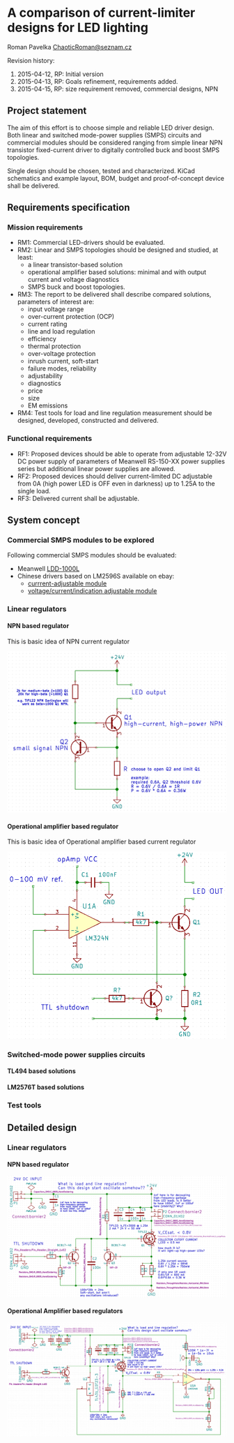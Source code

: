 A comparison of current-limiter designs for LED lighting
========================================================
Roman Pavelka <ChaoticRoman@seznam.cz>

Revision history:

1. 2015-04-12, RP: Initial version
2. 2015-04-13, RP: Goals refinement, requirements added.
2. 2015-04-15, RP: size requirement removed, commercial designs, NPN


Project statement
-----------------
The aim of this effort is to choose simple and reliable LED driver design.
Both linear and switched mode-power supplies (SMPS) circuits and commercial
modules should be considered ranging from simple linear NPN transistor
fixed-current driver to digitally controlled buck and boost SMPS topologies.

Single design should be chosen, tested and characterized. KiCad schematics
and example layout, BOM, budget and proof-of-concept device shall be delivered.


Requirements specification
--------------------------

### Mission requirements

* RM1: Commercial LED-drivers should be evaluated.
* RM2: Linear and SMPS topologies should be designed and studied, at least:
    - a linear transistor-based solution
    - operational amplifier based solutions: minimal and with output current
      and voltage diagnostics
    - SMPS buck and boost topologies.
* RM3: The report to be delivered shall describe compared solutions, parameters
       of interest are:
    - input voltage range
    - over-current protection (OCP)
    - current rating
    - line and load regulation
    - efficiency
    - thermal protection
    - over-voltage protection
    - inrush current, soft-start
    - failure modes, reliability
    - adjustability
    - diagnostics
    - price
    - size
    - EM emissions
* RM4: Test tools for load and line regulation measurement should be designed,
developed, constructed and delivered.

### Functional requirements

* RF1: Proposed devices should be able to operate from adjustable 12-32V DC power supply
of parameters of Meanwell RS-150-XX power supplies series but additional linear power
supplies are allowed.
* RF2: Proposed devices should deliver current-limited DC adjustable from 0A (high power
LED is OFF even in darkness) up to 1.25A to the single load.
* RF3: Delivered current shall be adjustable.

<!--### Physical requirements

* RD1: Single channel module shall be limited in dimensions by 40mm x 15mm x 10mm.-->


System concept
--------------

### Commercial SMPS modules to be explored

Following commercial SMPS modules should be evaluated:

* Meanwell [LDD-1000L](http://www.mouser.com/ProductDetail/Mean-Well/LDD-1000L/?qs=sGAEpiMZZMt5PRBMPTWcaRgaVnaXJTVtYzeCn%2f%252bnvqOhpAqVGeWTIA%3d%3d)
* Chinese drivers based on LM2596S available on ebay:
    - [currrent-adjustable module](http://www.ebay.com/itm/LM2596-DC-DC-Step-down-LED-Driver-Adjustable-Power-Supply-Module-Converter-/131219116497?pt=LH_DefaultDomain_3&hash=item1e8d44d1d1)
    - [voltage/current/indication adjustable module](http://www.ebay.com/itm/LED-New-Driver-DC-DC-Step-down-Adjustable-CC-CV-Power-Supply-Module-1PC-LM2596-/141524043875?pt=LH_DefaultDomain_15&hash=item20f37d8863)


### Linear regulators

#### NPN based regulator

This is basic idea of NPN current regulator

![simple NPN current regulator](./ideas/NPN_I-regulator_principle/NPN_I-regulator_principle.png)


#### Operational amplifier based regulator

This is basic idea of Operational amplifier based current regulator

![simple NPN current regulator](./ideas/opAmp-principle1/opAmp-principle1.png)


### Switched-mode power supplies circuits

#### TL494 based solutions


#### LM2576T based solutions

### Test tools



Detailed design
---------------

### Linear regulators

#### NPN based regulator

![simple NPN current regulator](./boards/npn0/npn0.png)
    
#### Operational Amplifier based regulators

![simple NPN current regulator](./boards/npn1/npn1.png)
    

